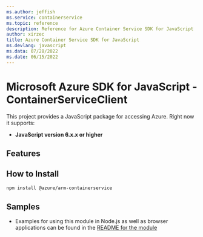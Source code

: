 ```yaml
---
ms.author: jeffish
ms.service: containerservice
ms.topic: reference
description: Reference for Azure Container Service SDK for JavaScript
author: xirzec
title: Azure Container Service SDK for JavaScript
ms.devlang: javascript
ms.data: 07/28/2022
ms.date: 06/15/2022
---
```

# Microsoft Azure SDK for JavaScript - ContainerServiceClient
This project provides a JavaScript package for accessing Azure. Right now it supports:
- **JavaScript version 6.x.x or higher**

## Features


## How to Install

```bash
npm install @azure/arm-containerservice
```

## Samples

* Examples for using this module in Node.js as well as browser applications can be found in the [README for the module](https://www.npmjs.com/package/@azure/arm-containerservice)